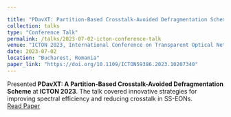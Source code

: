 ```yaml
---

title: "PDavXT: Partition-Based Crosstalk-Avoided Defragmentation Scheme for Optical Networks"
collection: talks
type: "Conference Talk"
permalink: /talks/2023-07-02-icton-conference-talk
venue: "ICTON 2023, International Conference on Transparent Optical Networks"
date: 2023-07-02
location: "Bucharest, Romania"
paper_link: "https://doi.org/10.1109/ICTON59386.2023.10207340"
---
```


Presented **PDavXT: A Partition-Based Crosstalk-Avoided Defragmentation Scheme** at **ICTON 2023**. The talk covered innovative strategies for improving spectral efficiency and reducing crosstalk in SS-EONs.  
[Read Paper](https://doi.org/10.1109/ICTON59386.2023.10207340)  

